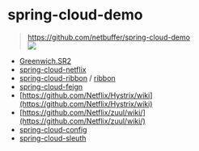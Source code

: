 # spring-cloud-demo
> https://github.com/netbuffer/spring-cloud-demo  
![](https://img.shields.io/badge/springboot-2.1.7.RELEASE-blue.svg?color=blue&message=)
* [Greenwich.SR2](https://cloud.spring.io/spring-cloud-static/Greenwich.SR2/single/spring-cloud.html)
* [spring-cloud-netflix](https://cloud.spring.io/spring-cloud-netflix/reference/html/)
* [spring-cloud-ribbon](https://cloud.spring.io/spring-cloud-netflix/reference/html/#spring-cloud-ribbon) / [ribbon](https://github.com/Netflix/ribbon/wiki/Getting-Started)
* [spring-cloud-feign](https://cloud.spring.io/spring-cloud-openfeign/reference/html/#spring-cloud-feign)
* [https://github.com/Netflix/Hystrix/wiki](https://github.com/Netflix/Hystrix/wiki)
* [https://github.com/Netflix/zuul/wiki/](https://github.com/Netflix/zuul/wiki/)
* [spring-cloud-config](https://cloud.spring.io/spring-cloud-static/spring-cloud-config/2.1.3.RELEASE/single/spring-cloud-config.html)
* [spring-cloud-sleuth](https://cloud.spring.io/spring-cloud-static/spring-cloud-sleuth/2.1.2.RELEASE/single/spring-cloud-sleuth.html)